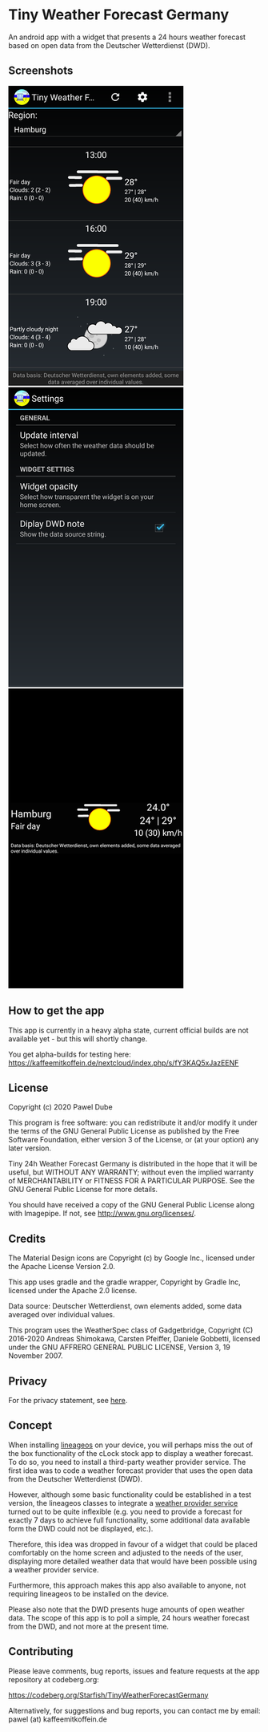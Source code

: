 Tiny Weather Forecast Germany
=================================

An android app with a widget that presents a 24 hours weather forecast based on open data from the Deutscher Wetterdienst (DWD).

Screenshots
--------

![Screenshot #1](fastlane/metadata/android/en-US/images/phoneScreenshots/1.png)
![Screenshot #2](fastlane/metadata/android/en-US/images/phoneScreenshots/2.png)
![Screenshot #3](fastlane/metadata/android/en-US/images/phoneScreenshots/3.png)


How to get the app
------------------

This app is currently in a heavy alpha state, current official builds are not available yet - but this will shortly change.

You get alpha-builds for testing here: <https://kaffeemitkoffein.de/nextcloud/index.php/s/fY3KAQ5xJazEENF>

License
-------

 Copyright (c) 2020 Pawel Dube

 This program is free software: you can redistribute it and/or modify it
 under the terms of the GNU General Public License as published by the
 Free Software Foundation, either version 3 of the License, or (at
 your option) any later version.

 Tiny 24h Weather Forecast Germany is distributed in the hope that it will be useful, but
 WITHOUT ANY WARRANTY; without even the implied warranty of
 MERCHANTABILITY or FITNESS FOR A PARTICULAR PURPOSE. See the GNU
 General Public License for more details.

 You should have received a copy of the GNU General Public License
 along with Imagepipe. If not, see <http://www.gnu.org/licenses/>.

Credits
-------

 The Material Design icons are Copyright (c) by Google Inc., licensed 
 under the Apache License Version 2.0.
 
 This app uses gradle and the gradle wrapper, Copyright by Gradle Inc,
 licensed under the Apache 2.0 license.
 
 Data source: Deutscher Wetterdienst, own elements added, some data 
 averaged over individual values.
 
 This program uses the WeatherSpec class of Gadgetbridge,
 Copyright (C) 2016-2020 Andreas Shimokawa, Carsten Pfeiffer,
 Daniele Gobbetti, licensed under the GNU AFFRERO GENERAL PUBLIC LICENSE,
 Version 3, 19 November 2007. 
 
 Privacy
 -------
 
 For the privacy statement, see [here](https://codeberg.org/Starfish/TinyWeatherForecastGermany/wiki/Home).

 Concept
 -------
 
 When installing [lineageos](https://lineageos.org/) on your device, you will perhaps miss the out of the box functionality of the cLock stock app to display a weather forecast. To do so, you need to install a third-party weather provider service. The first idea was to code a weather forecast provider that uses the open data from the Deutscher Wetterdienst (DWD).
 
 However, although some basic functionality could be established in a test version, the lineageos classes to integrate a [weather provider service](https://lineageos.github.io/android_lineage-sdk/reference/lineageos/weatherservice/WeatherProviderService.html) turned out to be quite inflexible (e.g. you need to provide a forecast for exactly 7 days to achieve full functionality, some additional data available form the DWD could not be displayed, etc.).
 
 Therefore, this idea was dropped in favour of a widget that could be placed comfortably on the home screen and adjusted to the needs of the user, displaying more detailed weather data that would have been possible using a weather provider service.
 
 Furthermore, this approach makes this app also available to anyone, not requiring lineageos to be installed on the device.
 
 Please also note that the DWD presents huge amounts of open weather data. The scope of this app is to poll a simple, 24 hours weather forecast from the DWD, and not more at the present time. 
 
 Contributing
 ------------

 Please leave comments, bug reports, issues and feature requests at
 the app repository at codeberg.org:
 
 https://codeberg.org/Starfish/TinyWeatherForecastGermany
 
 Alternatively, for suggestions and bug reports, you can contact me
 by email: pawel (at) kaffeemitkoffein.de 
